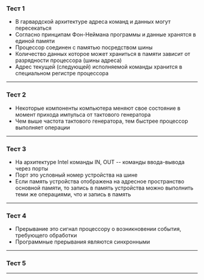 ### Тест 1
- В гарвардской архитектуре адреса команд и данных могут пересекаться
- Согласно принципам Фон-Неймана программы и данные хранятся в единой памяти
- Процессор соединен с памятью посредством шины
- Количество данных которое может храниться в памяти зависит от разрядности процессора (шины адреса)
- Адрес текущей (следующей) исполняемой команды хранится в специальном регистре процессора 
---------------------

### Тест 2
- Некоторые компоненты компьютера меняют свое состояние в момент прихода импульса от тактового генератора
- Чем выше частота тактового генератора, тем быстрее процессор выполняет операции 
---------------------

### Тест 3
- На архитектуре Intel команды IN, OUT -- команды ввода-вывода через порты
- Порт это условный номер устройства на шине
- Если память устройства отображена на адресное пространство основной памяти, то запись в память устройства можно выполнить теми же операциями, что и запись в память 
---------------------

### Тест 4
- Прерывание это сигнал процессору о возникновении события, требующего обработки
- Программные прерывания являются синхронными 
---------------------

### Тест 5

---------------------